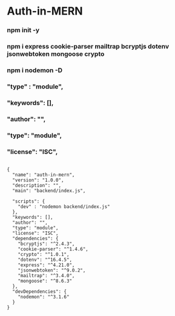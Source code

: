 # Auth-in-MERN
### npm init -y
### npm i express cookie-parser mailtrap bcryptjs dotenv jsonwebtoken mongoose crypto

### npm i nodemon -D


### "type" : "module",
### "keywords": [],
### "author": "",
### "type": "module",
### "license": "ISC",

```

{
  "name": "auth-in-mern",
  "version": "1.0.0",
  "description": "",
  "main": "backend/index.js",
  
  "scripts": {
    "dev" : "nodemon backend/index.js"
  },
  "keywords": [],
  "author": "",
  "type": "module",
  "license": "ISC",
  "dependencies": {
    "bcryptjs": "^2.4.3",
    "cookie-parser": "^1.4.6",
    "crypto": "^1.0.1",
    "dotenv": "^16.4.5",
    "express": "^4.21.0",
    "jsonwebtoken": "^9.0.2",
    "mailtrap": "^3.4.0",
    "mongoose": "^8.6.3"
  },
  "devDependencies": {
    "nodemon": "^3.1.6"
  }
}

```